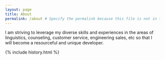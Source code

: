 ```yaml
---
layout: page
title: About
permalink: /about # Specify the permalink because this file is not in the root.
---
```


<section class="introduction">
I am striving to leverage my diverse skills and experiences in the areas of
linguistics, counseling, customer service, engineering sales, etc
so that I will become a resourceful and unique developer.
</section>

{% include history.html %}
